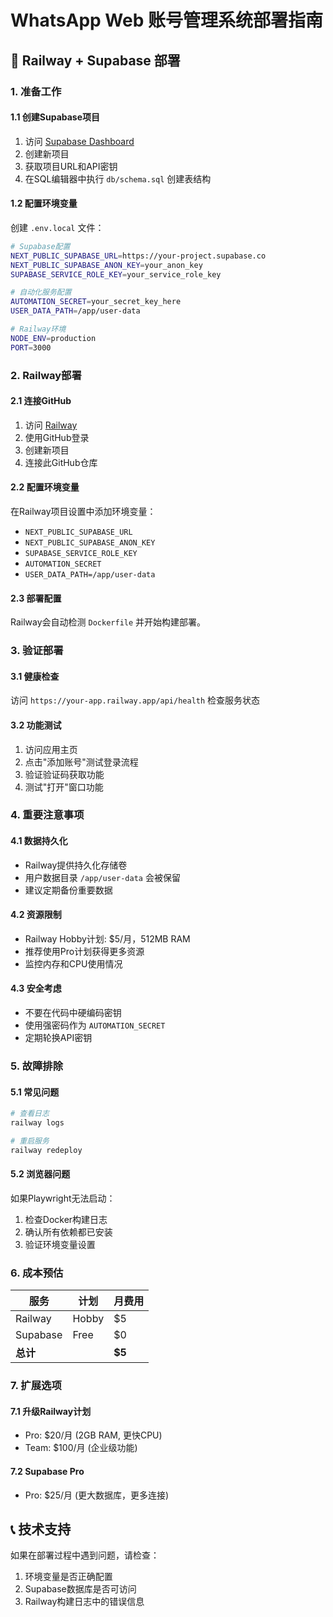 # WhatsApp Web 账号管理系统部署指南

## 🚀 Railway + Supabase 部署

### 1. 准备工作

#### 1.1 创建Supabase项目
1. 访问 [Supabase Dashboard](https://supabase.com/dashboard)
2. 创建新项目
3. 获取项目URL和API密钥
4. 在SQL编辑器中执行 `db/schema.sql` 创建表结构

#### 1.2 配置环境变量
创建 `.env.local` 文件：
```bash
# Supabase配置
NEXT_PUBLIC_SUPABASE_URL=https://your-project.supabase.co
NEXT_PUBLIC_SUPABASE_ANON_KEY=your_anon_key
SUPABASE_SERVICE_ROLE_KEY=your_service_role_key

# 自动化服务配置
AUTOMATION_SECRET=your_secret_key_here
USER_DATA_PATH=/app/user-data

# Railway环境
NODE_ENV=production
PORT=3000
```

### 2. Railway部署

#### 2.1 连接GitHub
1. 访问 [Railway](https://railway.app)
2. 使用GitHub登录
3. 创建新项目
4. 连接此GitHub仓库

#### 2.2 配置环境变量
在Railway项目设置中添加环境变量：
- `NEXT_PUBLIC_SUPABASE_URL`
- `NEXT_PUBLIC_SUPABASE_ANON_KEY`
- `SUPABASE_SERVICE_ROLE_KEY`
- `AUTOMATION_SECRET`
- `USER_DATA_PATH=/app/user-data`

#### 2.3 部署配置
Railway会自动检测 `Dockerfile` 并开始构建部署。

### 3. 验证部署

#### 3.1 健康检查
访问 `https://your-app.railway.app/api/health` 检查服务状态

#### 3.2 功能测试
1. 访问应用主页
2. 点击"添加账号"测试登录流程
3. 验证验证码获取功能
4. 测试"打开"窗口功能

### 4. 重要注意事项

#### 4.1 数据持久化
- Railway提供持久化存储卷
- 用户数据目录 `/app/user-data` 会被保留
- 建议定期备份重要数据

#### 4.2 资源限制
- Railway Hobby计划: $5/月，512MB RAM
- 推荐使用Pro计划获得更多资源
- 监控内存和CPU使用情况

#### 4.3 安全考虑
- 不要在代码中硬编码密钥
- 使用强密码作为 `AUTOMATION_SECRET`
- 定期轮换API密钥

### 5. 故障排除

#### 5.1 常见问题
```bash
# 查看日志
railway logs

# 重启服务
railway redeploy
```

#### 5.2 浏览器问题
如果Playwright无法启动：
1. 检查Docker构建日志
2. 确认所有依赖都已安装
3. 验证环境变量设置

### 6. 成本预估

| 服务 | 计划 | 月费用 |
|------|------|--------|
| Railway | Hobby | $5 |
| Supabase | Free | $0 |
| **总计** |  | **$5** |

### 7. 扩展选项

#### 7.1 升级Railway计划
- Pro: $20/月 (2GB RAM, 更快CPU)
- Team: $100/月 (企业级功能)

#### 7.2 Supabase Pro
- Pro: $25/月 (更大数据库，更多连接)

## 📞 技术支持

如果在部署过程中遇到问题，请检查：
1. 环境变量是否正确配置
2. Supabase数据库是否可访问
3. Railway构建日志中的错误信息 